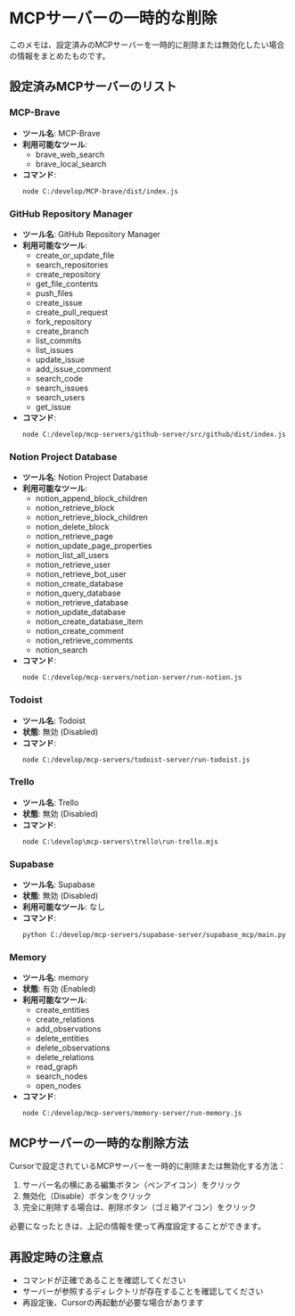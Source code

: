 # MCPサーバーの一時的な削除

このメモは、設定済みのMCPサーバーを一時的に削除または無効化したい場合の情報をまとめたものです。

## 設定済みMCPサーバーのリスト

### MCP-Brave

- **ツール名**: MCP-Brave
- **利用可能なツール**: 
  - brave_web_search
  - brave_local_search
- **コマンド**: 
  ```
  node C:/develop/MCP-brave/dist/index.js
  ```

### GitHub Repository Manager

- **ツール名**: GitHub Repository Manager
- **利用可能なツール**:
  - create_or_update_file
  - search_repositories
  - create_repository
  - get_file_contents
  - push_files
  - create_issue
  - create_pull_request
  - fork_repository
  - create_branch
  - list_commits
  - list_issues
  - update_issue
  - add_issue_comment
  - search_code
  - search_issues
  - search_users
  - get_issue
- **コマンド**:
  ```
  node C:/develop/mcp-servers/github-server/src/github/dist/index.js
  ```

### Notion Project Database

- **ツール名**: Notion Project Database
- **利用可能なツール**:
  - notion_append_block_children
  - notion_retrieve_block
  - notion_retrieve_block_children
  - notion_delete_block
  - notion_retrieve_page
  - notion_update_page_properties
  - notion_list_all_users
  - notion_retrieve_user
  - notion_retrieve_bot_user
  - notion_create_database
  - notion_query_database
  - notion_retrieve_database
  - notion_update_database
  - notion_create_database_item
  - notion_create_comment
  - notion_retrieve_comments
  - notion_search
- **コマンド**:
  ```
  node C:/develop/mcp-servers/notion-server/run-notion.js
  ```

### Todoist

- **ツール名**: Todoist
- **状態**: 無効 (Disabled)
- **コマンド**:
  ```
  node C:/develop/mcp-servers/todoist-server/run-todoist.js
  ```

### Trello

- **ツール名**: Trello
- **状態**: 無効 (Disabled)
- **コマンド**:
  ```
  node C:\develop\mcp-servers\trello\run-trello.mjs
  ```

### Supabase

- **ツール名**: Supabase
- **状態**: 無効 (Disabled)
- **利用可能なツール**: なし
- **コマンド**:
  ```
  python C:/develop/mcp-servers/supabase-server/supabase_mcp/main.py
  ```

### Memory

- **ツール名**: memory
- **状態**: 有効 (Enabled)
- **利用可能なツール**: 
  - create_entities
  - create_relations
  - add_observations
  - delete_entities
  - delete_observations
  - delete_relations
  - read_graph
  - search_nodes
  - open_nodes
- **コマンド**:
  ```
  node C:/develop/mcp-servers/memory-server/run-memory.js
  ```

## MCPサーバーの一時的な削除方法

Cursorで設定されているMCPサーバーを一時的に削除または無効化する方法：

1. サーバー名の横にある編集ボタン（ペンアイコン）をクリック
2. 無効化（Disable）ボタンをクリック
3. 完全に削除する場合は、削除ボタン（ゴミ箱アイコン）をクリック

必要になったときは、上記の情報を使って再度設定することができます。

## 再設定時の注意点

- コマンドが正確であることを確認してください
- サーバーが参照するディレクトリが存在することを確認してください
- 再設定後、Cursorの再起動が必要な場合があります 